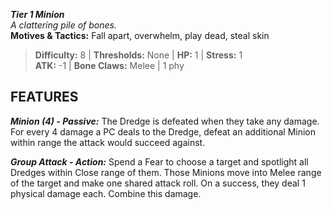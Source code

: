 ***Tier 1 Minion***  
*A clattering pile of bones.*  
**Motives & Tactics:** Fall apart, overwhelm, play dead, steal skin

> **Difficulty:** 8 | **Thresholds:** None | **HP:** 1 | **Stress:** 1  
> **ATK:** -1 | **Bone Claws:** Melee | 1 phy  

## FEATURES

***Minion (4) - Passive:*** The Dredge is defeated when they take any damage. For every 4 damage a PC deals to the Dredge, defeat an additional Minion within range the attack would succeed against.

***Group Attack - Action:*** Spend a Fear to choose a target and spotlight all Dredges within Close range of them. Those Minions move into Melee range of the target and make one shared attack roll. On a success, they deal 1 physical damage each. Combine this damage.
